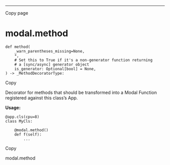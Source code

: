 * * *

Copy page

# modal.method

    def method(
        _warn_parentheses_missing=None,
        *,
        # Set this to True if it's a non-generator function returning
        # a [sync/async] generator object
        is_generator: Optional[bool] = None,
    ) -> _MethodDecoratorType:

Copy

Decorator for methods that should be transformed into a Modal Function
registered against this class’s App.

**Usage:**

    @app.cls(cpu=8)
    class MyCls:

        @modal.method()
        def f(self):
            ...

Copy

modal.method
